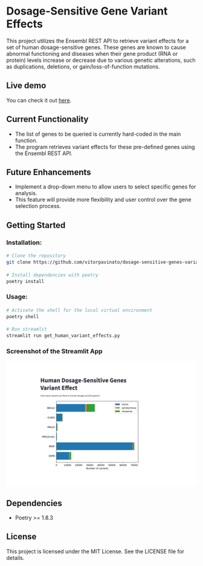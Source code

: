 # Dosage-Sensitive Gene Variant Effects

This project utilizes the Ensembl REST API to retrieve variant effects for a set of human dosage-sensitive genes. These genes are known to cause abnormal functioning and diseases when their gene product (RNA or protein) levels increase or decrease due to various genetic alterations, such as duplications, deletions, or gain/loss-of-function mutations.

## Live demo
You can check it out [here](https://dosage-sensitive-gene-variants-zhpeqttzzjjfljaxhrj5kt.streamlit.app/).

## Current Functionality

- The list of genes to be queried is currently hard-coded in the main function.
- The program retrieves variant effects for these pre-defined genes using the Ensembl REST API.

## Future Enhancements

- Implement a drop-down menu to allow users to select specific genes for analysis.
- This feature will provide more flexibility and user control over the gene selection process.

## Getting Started

### Installation:
```zsh
# Clone the repository
git clone https://github.com/vitorpavinato/dosage-sensitive-genes-variants.git

# Install dependencies with poetry
poetry install
```

### Usage:
```zsh
# Activate the shell for the local virtual environment
poetry shell

# Run streamlit
streamlit run get_human_variant_effects.py
```

### Screenshot of the Streamlit App
![Streamlit App Screenshot](img.png)

## Dependencies

- Poetry >= 1.8.3

## License

This project is licensed under the MIT License. See the LICENSE file for details.